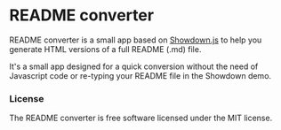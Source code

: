 # README converter

README converter is a small app based on [Showdown.js](https://github.com/showdownjs/showdown) to help you generate HTML versions of a full README (.md) file.

It's a small app designed for a quick conversion without the need of Javascript code or re-typing your README file in the Showdown demo.

### License

The README converter is free software licensed under the MIT license.
